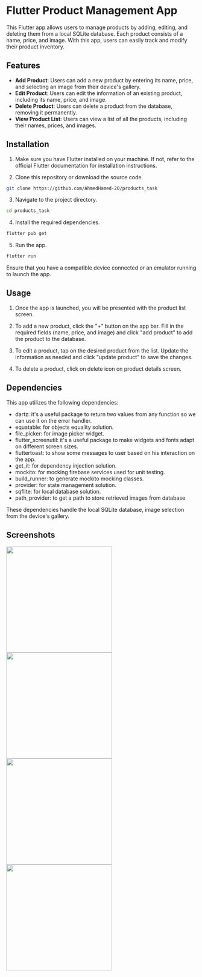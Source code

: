 # Flutter Product Management App

This Flutter app allows users to manage products by adding, editing, and deleting them from a local SQLite database. Each product consists of a name, price, and image. With this app, users can easily track and modify their product inventory.

## Features

- **Add Product**: Users can add a new product by entering its name, price, and selecting an image from their device's gallery.
- **Edit Product**: Users can edit the information of an existing product, including its name, price, and image.
- **Delete Product**: Users can delete a product from the database, removing it permanently.
- **View Product List**: Users can view a list of all the products, including their names, prices, and images.

## Installation

1. Make sure you have Flutter installed on your machine. If not, refer to the official Flutter documentation for installation instructions.

2. Clone this repository or download the source code.

```bash
git clone https://github.com/AhmedHamed-20/products_task
```

3. Navigate to the project directory.

```bash
cd products_task
```

4. Install the required dependencies.

```bash
flutter pub get
```

5. Run the app.

```bash
flutter run
```

Ensure that you have a compatible device connected or an emulator running to launch the app.

## Usage

1. Once the app is launched, you will be presented with the product list screen.

2. To add a new product, click the "+" button on the app bar. Fill in the required fields (name, price, and image) and click "add product" to add the product to the database.

3. To edit a product, tap on the desired product from the list. Update the information as needed and click "update product" to save the changes.

4. To delete a product, click on delete icon on product details screen.


## Dependencies

This app utilizes the following dependencies:


- dartz: it's a useful package to return two values from any function so we can use it on the error handler.
- equatable: for objects equality solution.
- file_picker: for image picker widget.
- flutter_screenutil: it's a useful package to make widgets and fonts adapt on different screen sizes.
- fluttertoast: to show some messages to user based on his interaction on the app.
- get_it: for dependency injection solution.
- mockito: for mocking firebase services used for unit testing.
- build_runner: to generate mockito mocking classes.
- provider: for state management solution.
- sqflite: for local database solution.
- path_provider: to get a path to store retrieved images from database 


These dependencies handle the local SQLite database, image selection from the device's gallery.
## Screenshots
<img src="https://github.com/AhmedHamed-20/products_task/assets/72945669/1f902ae8-7913-4850-aa99-32cad36e65ed" width="280"> <img src="https://github.com/AhmedHamed-20/products_task/assets/72945669/8531157f-cb48-4a9c-9b10-f8cf54d520a5" width="280"> <img src="https://github.com/AhmedHamed-20/products_task/assets/72945669/cbca0af1-8d97-4161-910c-efdfee815a74" width="280"> <img src="https://github.com/AhmedHamed-20/products_task/assets/72945669/6eb527e0-5ae8-4ec4-afbe-f457469f1a38" width="280">

